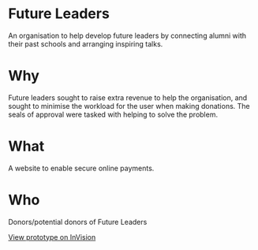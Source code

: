 # Future Leaders

An organisation to help develop future leaders by connecting alumni with their past schools and arranging inspiring talks.

# Why

Future leaders sought to raise extra revenue to help the organisation, and sought to minimise the workload for the user when making donations. The seals of approval were tasked with helping to solve the problem.

# What

A website to enable secure online payments.

# Who

Donors/potential donors of Future Leaders


[View prototype on InVision](https://invis.io/Y79R7D856#/211438587_Landing_Page)
